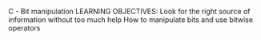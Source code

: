 C - Bit manipulation
LEARNING OBJECTIVES:
                 Look for the right source of information without too much help
How to manipulate bits and use bitwise operators
